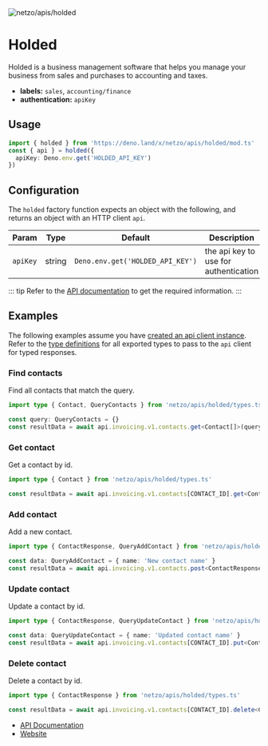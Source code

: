 <img src="https://raw.githubusercontent.com/netzo/netzo/main/assets/apis/holded.svg" alt="netzo/apis/holded" class="mb-5 w-75px">

# Holded

Holded is a business management software that helps you manage your business from sales and purchases to accounting and taxes.

- **labels:** `sales`, `accounting/finance`
- **authentication:** `apiKey`

## Usage

```ts
import { holded } from 'https://deno.land/x/netzo/apis/holded/mod.ts'
const { api } = holded({
  apiKey: Deno.env.get('HOLDED_API_KEY')
})
```

## Configuration

The `holded` factory function expects an object with the following, and returns an object with an HTTP client `api`.

| Param    | Type   | Default                          | Description                           |
|----------|--------|----------------------------------|---------------------------------------|
| `apiKey` | string | `Deno.env.get('HOLDED_API_KEY')` | the api key to use for authentication |

::: tip Refer to the [API documentation](https://developers.holded.com/reference/api-key) to get the required information.
:::

## Examples

The following examples assume you have [created an api client instance](#usage). Refer to the [type definitions](https://deno.land/x/netzo/apis/holded/types.ts) for all exported types to pass to the `api` client for typed responses.

### Find contacts

Find all contacts that match the query.

```ts
import type { Contact, QueryContacts } from 'netzo/apis/holded/types.ts'

const query: QueryContacts = {}
const resultData = await api.invoicing.v1.contacts.get<Contact[]>(query)
```

### Get contact

Get a contact by id.

```ts
import type { Contact } from 'netzo/apis/holded/types.ts'

const resultData = await api.invoicing.v1.contacts[CONTACT_ID].get<Contact>()
```

### Add contact

Add a new contact.

```ts
import type { ContactResponse, QueryAddContact } from 'netzo/apis/holded/types.ts'

const data: QueryAddContact = { name: 'New contact name' }
const resultData = await api.invoicing.v1.contacts.post<ContactResponse>(data)
```

### Update contact

Update a contact by id.

```ts
import type { ContactResponse, QueryUpdateContact } from 'netzo/apis/holded/types.ts'

const data: QueryUpdateContact = { name: 'Updated contact name' }
const resultData = await api.invoicing.v1.contacts[CONTACT_ID].put<ContactResponse>(data)
```

### Delete contact

Delete a contact by id.

```ts
import type { ContactResponse } from 'netzo/apis/holded/types.ts'

const resultData = await api.invoicing.v1.contacts[CONTACT_ID].delete<ContactResponse>()
```

- [API Documentation](https://developers.holded.com/reference/api-key)
- [Website](https://www.holded.com/)
